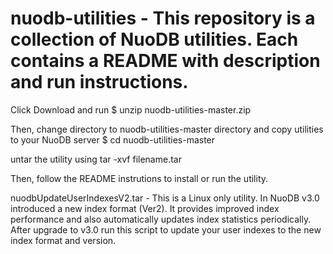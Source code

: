 # nuodb-utilities - This repository is a collection of NuoDB utilities. Each contains a README with description and run instructions.

Click Download and run
$ unzip nuodb-utilities-master.zip

Then, change directory to nuodb-utilities-master directory and copy utilities to your NuoDB server
$ cd nuodb-utilities-master

untar the utility using
tar -xvf filename.tar

Then, follow the README instrutions to install or run the utility.

nuodbUpdateUserIndexesV2.tar -
This is a Linux only utility. In NuoDB v3.0 introduced a new index format (Ver2). It provides improved index performance and also automatically updates index statistics periodically. After upgrade to v3.0 run this script to update your user indexes to the new index format and version.

